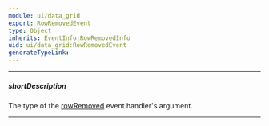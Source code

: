 ```yaml
---
module: ui/data_grid
export: RowRemovedEvent
type: Object
inherits: EventInfo,RowRemovedInfo
uid: ui/data_grid:RowRemovedEvent
generateTypeLink: 
---
```

---
##### shortDescription
The type of the [rowRemoved]({basewidgetpath}/Events/#rowRemoved) event handler's argument.

---
<!-- Description goes here -->